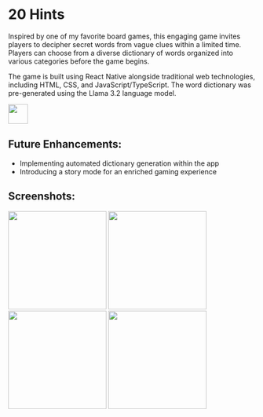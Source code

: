# 20 Hints

Inspired by one of my favorite board games, this engaging game invites players to decipher secret words from vague clues within a limited time. Players can choose from a diverse dictionary of words organized into various categories before the game begins.

The game is built using React Native alongside traditional web technologies, including HTML, CSS, and JavaScript/TypeScript. The word dictionary was pre-generated using the Llama 3.2 language model.

<a href="[https://apps.apple.com/us/app/picklottery/id6457203925](https://apps.apple.com/us/app/20-hints/id6744703085)" rel="Link to app store">
  <img src="https://github.com/user-attachments/assets/8bda0eac-056c-4113-ba17-e79d1ec87b59" height="40px"/>
</a>

## Future Enhancements:

- Implementing automated dictionary generation within the app
- Introducing a story mode for an enriched gaming experience

## Screenshots:

<img width="200px" src="https://github.com/user-attachments/assets/667ec2c4-eed3-4c5c-9df2-98a9d9af7ada"/>
<img width="200px" src="https://github.com/user-attachments/assets/bffb2bd4-4ddb-4a5b-808d-82d4b437320e"/>
<img width="200px" src="https://github.com/user-attachments/assets/495b7e78-75e7-444e-ae95-de7077385aee"/>
<img width="200px" src="https://github.com/user-attachments/assets/e9c4bac8-dbce-486b-8883-49151294bdae"/>
